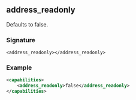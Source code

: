 ## address\_readonly

Defaults to false.


### Signature

`<address_readonly></address_readonly>`


### Example

```xml
<capabilities>
    <address_readonly>false</address_readonly>
</capabilities>
```
